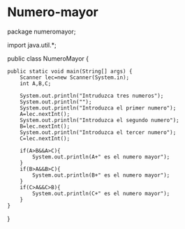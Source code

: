# Numero-mayor
package numeromayor;

import java.util.*;

public class NumeroMayor {

   
    public static void main(String[] args) {
        Scanner lec=new Scanner(System.in);
        int A,B,C;
        
        System.out.println("Intruduzca tres numeros");
        System.out.println("");
        System.out.println("Introduzca el primer numero");
        A=lec.nextInt();
        System.out.println("Introduzca el segundo numero");
        B=lec.nextInt();
        System.out.println("Introduzca el tercer numero");
        C=lec.nextInt();
     
        if(A>B&&A>C){
            System.out.println(A+" es el numero mayor");   
        }
        if(B>A&&B>C){
            System.out.println(B+" es el numero mayor");
        }
        if(C>A&&C>B){
            System.out.println(C+" es el numero mayor");
        }
    }
    
}
